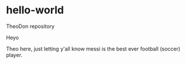 # hello-world
TheoDon repository

Heyo

Theo here, just letting y'all know messi is the best ever football (soccer) player.
